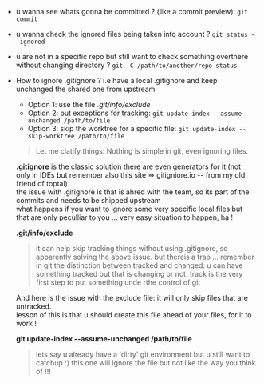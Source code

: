 * u wanna see whats gonna be committed ? (like a commit preview): `git commit`
* u wanna check the ignored files being taken into account ? `git status --ignored`
* u are not in a specific repo but still want to check something overthere without changing directory ? `git -C /path/to/another/repo status`
* How to ignore .gitignore ? i.e have a local .gitignore and keep unchanged the shared one from upstream
  * Option 1: use the file *.git/info/exclude*
  * Option 2: put exceptions for tracking: `git update-index --assume-unchanged /path/to/file`
  * Option 3: skip the worktree for a specific file: `git update-index --skip-worktree /path/to/file`  
  >Let me clatify things:
  >Nothing is simple in git, even ignoring files.
  
  **.gitignore** is the classic solution
  there are even generators for it (not only in IDEs but remember also this site => gitigniore.io -- from my old friend of toptal)  
  the issue with .gitignore is that is ahred with the team, so its part of the commits and needs to be shipped upstream  
  what happens if you want to ignore some very specific local files but that are only peculliar to you ... very easy situation to happen, ha !

  **.git/info/exclude**
  >it can help skip tracking things without using .gitignore, so apparently solving the above issue.
  but thereis a trap ...
  > remember in git the distinction between tracked and changed: u can have something tracked but that is changing or not: track is the very first step to put something unde rthe control of git

  And here is the issue with the exclude file: it will only skip files that are untracked.  
  lesson of this is that u should create this file ahead of your files, for it to work !  

  **git update-index --assume-unchanged /path/to/file**
  > lets say u already have a 'dirty' git environment but u still want to catchup :)
  > this one will ignore the file but not like the way you think of !!!  
  
  
  
  
